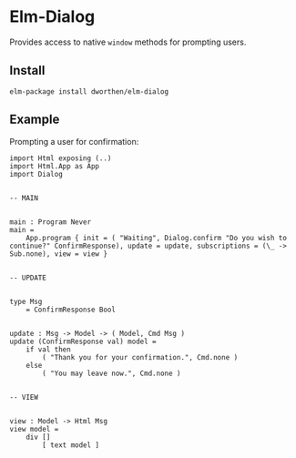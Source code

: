 # Elm-Dialog

Provides access to native `window` methods for prompting users.

## Install

```
elm-package install dworthen/elm-dialog
```

## Example

Prompting a user for confirmation:

```
import Html exposing (..)
import Html.App as App
import Dialog


-- MAIN


main : Program Never
main =
    App.program { init = ( "Waiting", Dialog.confirm "Do you wish to continue?" ConfirmResponse), update = update, subscriptions = (\_ -> Sub.none), view = view }


-- UPDATE


type Msg
    = ConfirmResponse Bool


update : Msg -> Model -> ( Model, Cmd Msg )
update (ConfirmResponse val) model =
    if val then
        ( "Thank you for your confirmation.", Cmd.none )
    else
        ( "You may leave now.", Cmd.none )


-- VIEW


view : Model -> Html Msg
view model =
    div []
        [ text model ]
```